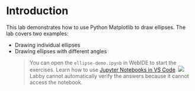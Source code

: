 # Introduction

This lab demonstrates how to use Python Matplotlib to draw ellipses. The lab covers two examples:

- Drawing individual ellipses
- Drawing ellipses with different angles
  > You can open the `ellipse-demo.ipynb` in WebIDE to start the exercises. Learn how to use [Jupyter Notebooks in VS Code](https://code.visualstudio.com/docs/datascience/jupyter-notebooks).
  > ![](https://file.labex.io/upload/u/1991/fzLMg1oHuQrI.png)
  > Labby cannot automatically verify the answers because it cannot access the notebook.
